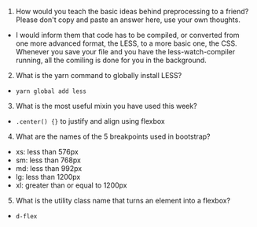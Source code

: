 <!-- Answers to the Self Study Questions go here -->

1. How would you teach the basic ideas behind preprocessing to a friend?  Please don't copy and paste an answer here, use your own thoughts.
- I would inform them that code has to be compiled, or converted from one more advanced format, the LESS, to a more basic one, the CSS. Whenever you save your file and you have the less-watch-compiler running, all the comiling is done for you in the background.
2. What is the yarn command to globally install LESS?
- ```yarn global add less```
3. What is the most useful mixin you have used this week?
- ```.center() {}``` to justify and align using flexbox
4. What are the names of the 5 breakpoints used in bootstrap?
- xs: less than 576px
- sm: less than 768px
- md: less than 992px
- lg: less than 1200px
- xl: greater than or equal to 1200px
5. What is the utility class name that turns an element into a flexbox?
- ```d-flex```
